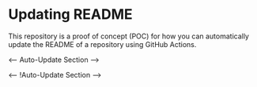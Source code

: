 # Updating README

This repository is a proof of concept (POC) for how you can automatically update the README of a repository using GitHub Actions.

<-- Auto-Update Section -->

<-- !Auto-Update Section -->
